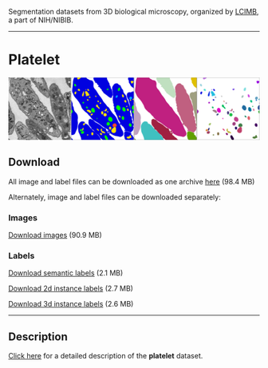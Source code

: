 Segmentation datasets from 3D biological microscopy, organized by [LCIMB](about-lcimb/), a part of NIH/NIBIB.

---

# Platelet

![](media/platelet_banner.png)

## Download

All image and label files can be downloaded as one archive [here](https://www.dropbox.com/s/c0jg8biqq66w32r/platelet-lcimb.zip?dl=1) (98.4 MB)

Alternately, image and label files can be downloaded separately:

### Images

[Download images](https://put.real.link.here) (90.9 MB)

### Labels

[Download semantic labels](https://www.dropbox.com/s/p4iugak20g8uccd/labels-semantic.zip?dl=1) (2.1 MB)

[Download 2d instance labels](https://www.dropbox.com/s/janmagx6iibybtk/labels-instance-2d.zip?dl=1) (2.7 MB)

[Download 3d instance labels](https://www.dropbox.com/s/n3jry3nt4pyn7d7/labels-instance-3d.zip?dl=1) (2.6 MB)

---

## Description

[Click here](platelet-description.html) for a detailed description of the **platelet** dataset.